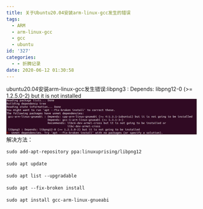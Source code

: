 ```yaml
---
title: 关于Ubuntu20.04安装arm-linux-gcc发生的错误
tags:
  - ARM
  - arm-linux-gcc
  - gcc
  - ubuntu
id: '327'
categories:
  - - 折腾记录
date: 2020-06-12 01:30:58
---
```


ubuntu20.04安装arm-linux-gcc发生错误:libpng3 : Depends: libpng12-0 (>= 1.2.5.0-2) but it is not installed ![](/assets/images/wp_editor_md_ffc711dadcd44f60ffc78cf327cc4886.jpg) 解决方法：

```shell
sudo add-apt-repository ppa:linuxuprising/libpng12

sudo apt update

sudo apt list --upgradable

sudo apt --fix-broken install

sudo apt install gcc-arm-linux-gnueabi

```